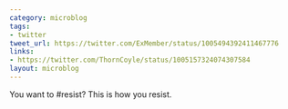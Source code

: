 ```yaml
---
category: microblog
tags:
- twitter
tweet_url: https://twitter.com/ExMember/status/1005494392411467776
links:
- https://twitter.com/ThornCoyle/status/1005157324074307584
layout: microblog
---
```

You want to #resist? This is how you resist.
